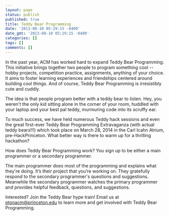 ```yaml
---
layout: page
status: publish
published: true
title: Teddy Bear Programming
date: '2013-08-10 05:29:15 -0400'
date_gmt: '2013-08-10 05:29:15 -0400'
categories: []
tags: []
comments: []
---
```

In the past year, ACM has worked hard to expand Teddy Bear Programming. This initiative brings together two people to program something cool -- hobby projects, competition practice, assignments, anything of your choice. It aims to foster learning experiences and friendships centered around building cool things. And of course, Teddy Bear Programming is irresistibly cute and cuddly.

The idea is that people program better with a teddy bear to listen. Hey, you weren't the only kid sitting alone in the corner of your room, huddled with your laptop and your best pal teddy, murmuring code into its scruffy ear.

To much success, we have held numerous Teddy hack sessions and even the great first-ever Teddy Bear Programming Extravaganza (with actual teddy bears!!!) which took place on March 28, 2014 in the Carl Icahn Atrium, pre-HackPrinceton. What better way is there to warm up for a thrilling hackathon?

How does Teddy Bear Programming work? You sign up to be either a main programmer or a secondary programmer.

The main programmer does most of the programming and explains what they're doing. It’s their project that you’re working on. They gratefully respond to the secondary programmer's questions and suggestions. Meanwhile the secondary programmer watches the primary programmer and provides helpful feedback, questions, and suggestions.

Interested? Join the Teddy Bear hype train! Email us at [ptonacm@princeton.edu](mailto:ptonacm@princeton.edu) to learn more and get involved with Teddy Bear Programming.